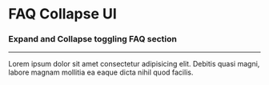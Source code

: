 # FAQ Collapse UI

### Expand and Collapse toggling FAQ section
---
Lorem ipsum dolor sit amet consectetur adipisicing elit. Debitis quasi magni, labore magnam mollitia ea eaque dicta nihil quod facilis.